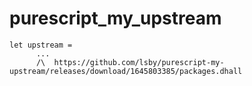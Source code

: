 # purescript_my_upstream

```
let upstream =
      ...
      /\  https://github.com/lsby/purescript-my-upstream/releases/download/1645803385/packages.dhall
